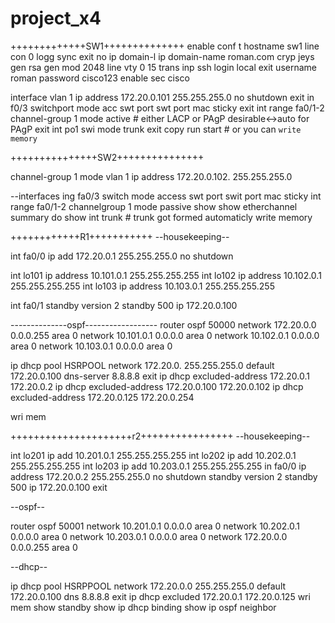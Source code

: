 # project_x4

+++++++++++++SW1++++++++++++++
enable
conf t
hostname sw1
line con 0
logg sync
exit
no ip domain-l
ip domain-name roman.com
cryp jeys gen rsa gen mod 2048
line vty 0 15
trans inp ssh
login local
exit
username roman password cisco123
enable sec cisco

interface vlan 1
ip address 172.20.0.101 255.255.255.0
no shutdown
exit
in f0/3
switchport mode acc
swt port
swt port mac sticky
exit
int range fa0/1-2
channel-group 1 mode active # either LACP or PAgP   desirable<->auto for PAgP
exit
int po1
swi mode trunk
exit
copy run start # or you can `write memory`

+++++++++++++++SW2+++++++++++++++

channel-group 1 mode 
vlan 1
ip address 172.20.0.102. 255.255.255.0

--interfaces
ing fa0/3
switch mode access
swt port 
swit port mac sticky
int range fa0/1-2
channelgroup 1 mode passive
show show etherchannel summary
do show int trunk # trunk got formed automaticly
write memory

++++++++++++R1+++++++++++
--housekeeping--

int fa0/0 
ip add 172.20.0.1 255.255.255.0
no shutdown

int lo101
ip address 10.101.0.1 255.255.255.255
int lo102
ip address 10.102.0.1 255.255.255.255
int lo103
ip address 10.103.0.1 255.255.255.255

int fa0/1
standby version 2
standby 500 ip 172.20.0.100

--------------ospf------------------
router ospf 50000
network 172.20.0.0 0.0.0.255 area 0
network 10.101.0.1 0.0.0.0 area 0
network 10.102.0.1 0.0.0.0 area 0
network 10.103.0.1 0.0.0.0 area 0

ip dhcp pool HSRPOOL
network 172.20.0. 255.255.255.0
default 172.20.0.100
dns-server 8.8.8.8
exit
ip dhcp excluded-address 172.20.0.1 172.20.0.2 
ip dhcp excluded-address 172.20.0.100 172.20.0.102
ip dhcp excluded-address 172.20.0.125 172.20.0.254

wri mem

+++++++++++++++++++++r2++++++++++++++++
--housekeeping--

int lo201 
ip add 10.201.0.1 255.255.255.255
int lo202
ip add 10.202.0.1 255.255.255.255
int lo203
ip add 10.203.0.1 255.255.255.255
in fa0/0
ip address 172.20.0.2 255.255.255.0
no shutdown
standby version 2
standby 500 ip 172.20.0.100
exit

--ospf--

router ospf 50001
network 10.201.0.1 0.0.0.0 area 0
network 10.202.0.1 0.0.0.0 area 0
network 10.203.0.1 0.0.0.0 area 0
network 172.20.0.0 0.0.0.255 area 0

--dhcp--

ip dhcp pool HSRPPOOL
network 172.20.0.0 255.255.255.0
default 172.20.0.100
dns 8.8.8.8
exit
ip dhcp excluded 172.20.0.1 172.20.0.125
wri mem
show standby 
show ip dhcp binding
show ip ospf neighbor





























